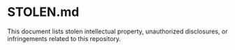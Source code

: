 # STOLEN.md

This document lists stolen intellectual property, unauthorized disclosures, or infringements related to this repository.

